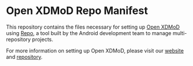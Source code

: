 # Open XDMoD Repo Manifest

This repository contains the files necessary for setting up
[Open XDMoD][open-xdmod-site] using [Repo][], a tool built by the Android development team to manage
multi-repository projects.

For more information on setting up Open XDMoD, please visit our
[website][open-xdmod-site] and [repository][open-xdmod-repo].

[open-xdmod-repo]: https://github.com/ubccr/xdmod
[open-xdmod-site]: http://open.xdmod.org
[repo]: https://code.google.com/p/git-repo/
